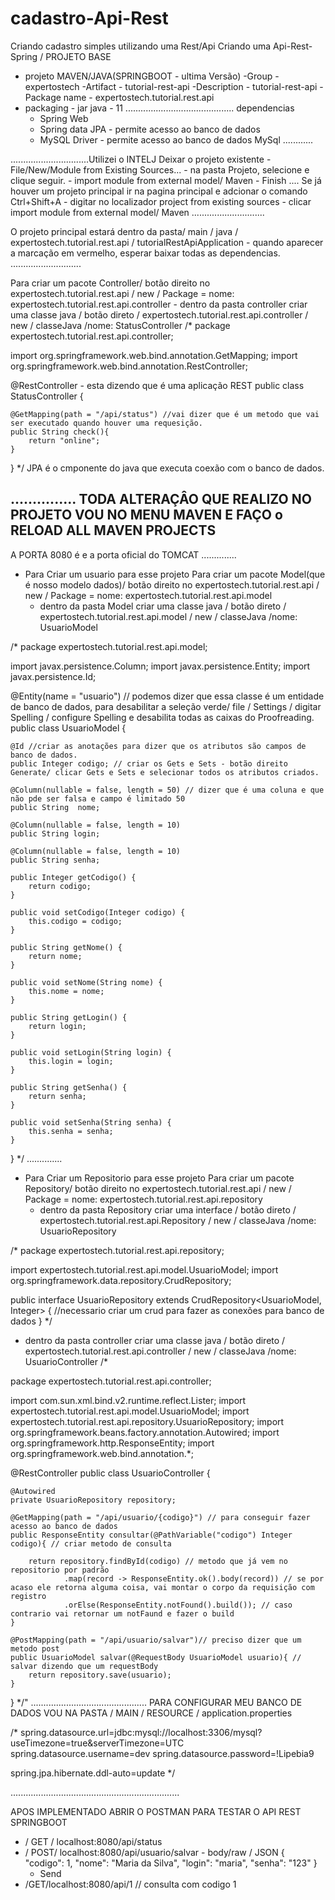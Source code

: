 # cadastro-Api-Rest
Criando cadastro simples utilizando uma Rest/Api
Criando uma Api-Rest-Spring / PROJETO BASE


- projeto MAVEN/JAVA(SPRINGBOOT - ultima Versão)
	-Group - expertostech
	-Artifact - tutorial-rest-api
	-Description - tutorial-rest-api
	-Package name - expertostech.tutorial.rest.api
-
	packaging - jar
	java - 11
...........................................
	dependencias
	- Spring Web
	- Spring data JPA - permite acesso ao banco de dados
	- MySQL Driver - permite acesso ao banco de dados MySql
............
	
...............................Utilizei o INTELJ
Deixar o projeto existente
	- File/New/Module from Existing Sources... 
	- na pasta Projeto, selecione e clique seguir.
		- import module from external model/ Maven - Finish
....
Se já houver um projeto principal ir na pagina principal e adcionar o comando Ctrl+Shift+A
	- digitar no localizador project from existing sources
		- clicar import module from external model/ Maven
.............................

O projeto principal estará dentro da pasta/ main / java / expertostech.tutorial.rest.api / tutorialRestApiApplication
	- quando aparecer a marcação em vermelho, esperar baixar todas as dependencias.
............................

Para criar um pacote Controller/ botão direito no expertostech.tutorial.rest.api / new / Package = nome: expertostech.tutorial.rest.api.controller
	- dentro da pasta controller criar uma classe java / botão direto / expertostech.tutorial.rest.api.controller / new / classeJava /nome: StatusController
/*
package expertostech.tutorial.rest.api.controller;

import org.springframework.web.bind.annotation.GetMapping;
import org.springframework.web.bind.annotation.RestController;

@RestController - esta dizendo que é uma aplicação REST
public class StatusController {

    @GetMapping(path = "/api/status") //vai dizer que é um metodo que vai ser executado quando houver uma requesição. 
    public String check(){
        return "online";
    }
}
*/ JPA é o cmponente do java que executa coexão com o banco de dados.


...............
TODA ALTERAÇÂO QUE REALIZO NO PROJETO VOU NO MENU MAVEN E FAÇO o RELOAD ALL MAVEN PROJECTS
-
A PORTA 8080 é e a porta oficial do TOMCAT
..............

- Para Criar um usuario para esse projeto
 	Para criar um pacote Model(que é nosso modelo dados)/ botão direito no expertostech.tutorial.rest.api / new / Package = nome: expertostech.tutorial.rest.api.model
	- dentro da pasta Model criar uma classe java / botão direto / expertostech.tutorial.rest.api.model / new / classeJava /nome: UsuarioModel


/*
package expertostech.tutorial.rest.api.model;

import javax.persistence.Column;
import javax.persistence.Entity;
import javax.persistence.Id;

@Entity(name = "usuario")  // podemos dizer que essa classe é um entidade de banco de dados, para desabilitar a seleção verde/ file / Settings / digitar Spelling / configure Spelling e desabilita todas as caixas do Proofreading.
public class UsuarioModel {

    @Id //criar as anotações para dizer que os atributos são campos de banco de dados.
    public Integer codigo; // criar os Gets e Sets - botão direito Generate/ clicar Gets e Sets e selecionar todos os atributos criados.

    @Column(nullable = false, length = 50) // dizer que é uma coluna e que não pde ser falsa e campo é limitado 50
    public String  nome;

    @Column(nullable = false, length = 10)
    public String login;

    @Column(nullable = false, length = 10)
    public String senha;

    public Integer getCodigo() {
        return codigo;
    }

    public void setCodigo(Integer codigo) {
        this.codigo = codigo;
    }

    public String getNome() {
        return nome;
    }

    public void setNome(String nome) {
        this.nome = nome;
    }

    public String getLogin() {
        return login;
    }

    public void setLogin(String login) {
        this.login = login;
    }

    public String getSenha() {
        return senha;
    }

    public void setSenha(String senha) {
        this.senha = senha;
    }
}
*/
..............

- Para Criar um Repositorio para esse projeto
 	Para criar um pacote Repository/ botão direito no expertostech.tutorial.rest.api / new / Package = nome: expertostech.tutorial.rest.api.repository
	- dentro da pasta Repository criar uma interface / botão direto / expertostech.tutorial.rest.api.Repository / new / classeJava /nome: UsuarioRepository

/*
package expertostech.tutorial.rest.api.repository;

import expertostech.tutorial.rest.api.model.UsuarioModel;
import org.springframework.data.repository.CrudRepository;

public interface UsuarioRepository extends CrudRepository<UsuarioModel, Integer> { //necessario criar um crud  para fazer as conexões para banco de dados
}
*/

- dentro da pasta controller criar uma classe java / botão direto / expertostech.tutorial.rest.api.controller / new / classeJava /nome: UsuarioController
/*

package expertostech.tutorial.rest.api.controller;

import com.sun.xml.bind.v2.runtime.reflect.Lister;
import expertostech.tutorial.rest.api.model.UsuarioModel;
import expertostech.tutorial.rest.api.repository.UsuarioRepository;
import org.springframework.beans.factory.annotation.Autowired;
import org.springframework.http.ResponseEntity;
import org.springframework.web.bind.annotation.*;

@RestController 
public class UsuarioController {

    @Autowired  
    private UsuarioRepository repository;

    @GetMapping(path = "/api/usuario/{codigo}") // para conseguir fazer acesso ao banco de dados
    public ResponseEntity consultar(@PathVariable("codigo") Integer codigo){ // criar metodo de consulta

        return repository.findById(codigo) // metodo que já vem no repositorio por padrão
                .map(record -> ResponseEntity.ok().body(record)) // se por acaso ele retorna alguma coisa, vai montar o corpo da requisição com registro
                .orElse(ResponseEntity.notFound().build()); // caso contrario vai retornar um notFaund e fazer o build
    }

    @PostMapping(path = "/api/usuario/salvar")// preciso dizer que um metodo post 
    public UsuarioModel salvar(@RequestBody UsuarioModel usuario){ // salvar dizendo que um requestBody
        return repository.save(usuario);
    }

}
*/"
..............................................
 PARA CONFIGURAR MEU BANCO DE DADOS VOU NA PASTA / MAIN / RESOURCE / application.properties

/*
spring.datasource.url=jdbc:mysql://localhost:3306/mysql?useTimezone=true&serverTimezone=UTC
spring.datasource.username=dev
spring.datasource.password=!Lipebia9

spring.jpa.hibernate.ddl-auto=update
*/

...................................................................

APOS IMPLEMENTADO ABRIR O POSTMAN PARA TESTAR O API REST SPRINGBOOT


+ / GET / localhost:8080/api/status
+ / POST/ localhost:8080/api/usuario/salvar - body/raw / JSON
	{
		"codigo": 1,
		"nome": "Maria da Silva",
		"login": "maria",
		"senha": "123"
	}
	- Send
+ /GET/localhost:8080/api/1 // consulta com codigo 1
				

